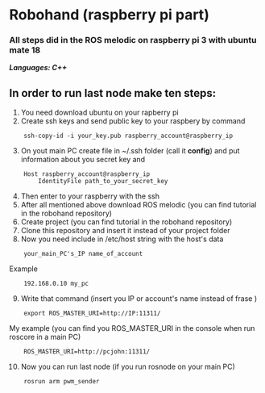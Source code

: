 # Robohand (raspberry pi part)
### All steps did in the ROS melodic on raspberry pi 3 with ubuntu mate 18
***Languages: C++***
## In order to run last node make ten steps:
1. You need download ubuntu on your rapberry pi
2. Create ssh keys and send public key to your raspbery by command
```
    ssh-copy-id -i your_key.pub raspberry_account@raspberry_ip
```
3. On yout main PC create file in ~/.ssh folder (call it **config**) and put information about you secret key and 
```
    Host raspberry_account@raspberry_ip
        IdentityFile path_to_your_secret_key
```
4. Then enter to your raspberry with the ssh
5. After all mentioned above download ROS melodic (you can find tutorial in the robohand repository)
6. Create project (you can find tutorial in the robohand repository)
7. Clone this repository and insert it instead of your project folder
8. Now you need include in /etc/host string with the host's data
```
    your_main_PC's_IP name_of_account
```
Example
```
    192.168.0.10 my_pc
```
9. Write that command (insert you IP or account's name instead of frase <IP>)
    
```
    export ROS_MASTER_URI=http://IP:11311/
```
My example (you can find you ROS_MASTER_URI in the console when run roscore in a main PC)
```
    ROS_MASTER_URI=http://pcjohn:11311/
```
10. Now you can run last node (if you run rosnode on your main PC)
```
    rosrun arm pwm_sender
```
